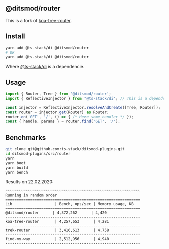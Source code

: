 ## @ditsmod/router

This is a fork of [koa-tree-router](https://github.com/steambap/koa-tree-router/tree/ad5ecb).

## Install

```bash
yarn add @ts-stack/di @ditsmod/router
# OR
yarn add @ts-stack/di @ditsmod/router
```

Where [@ts-stack/di](https://github.com/KostyaTretyak/@ts-stack/di) is a dependencie.

## Usage

```ts
import { Router, Tree } from '@ditsmod/router';
import { ReflectiveInjector } from '@ts-stack/di'; // This is a dependency

const injector = ReflectiveInjector.resolveAndCreate([Tree, Router]);
const router = injector.get(Router) as Router;
router.on('GET', '/', () => { /* Here some handler */ });
const { handle, params } = router.find('GET', '/');
```

## Benchmarks

```bash
git clone git@github.com:ts-stack/ditsmod-plugins.git
cd ditsmod-plugins/src/router
yarn
yarn boot
yarn build
yarn bench
```

Results on 22.02.2020:

```text
~~~~~~~~~~~~~~~~~~~~~~~~~~~~~~~~~~~~~~~~~~~~~~~~~~~~~~~~~~~~
Running in random order
============================================================
Lib                   | Bench, ops/sec | Memory usage, KB
============================================================
@ditsmod/router      | 4,372,262      | 4,420
------------------------------------------------------------
koa-tree-router       | 4,257,653      | 4,281
------------------------------------------------------------
trek-router           | 3,416,613      | 4,758
------------------------------------------------------------
find-my-way           | 2,512,956      | 4,940
------------------------------------------------------------
```
